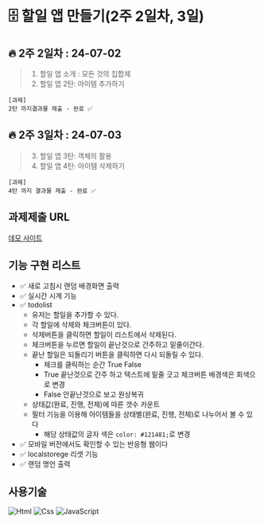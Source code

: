 # 🗄️ 할일 앱 만들기(2주 2일차, 3일)

🔥 2주 2일차 : 24-07-02
---
>1. 할일 앱 소개 : 모든 것의 집합체
>2. 할일 앱 2탄: 아이템 추가하기

```
[과제]
2탄 까지결과물 제출 - 완료 ✅
```
🔥 2주 3일차 : 24-07-03
---
>3. 할일 앱 3탄: 객체의 활용
>4. 할일 앱 4탄: 아이템 삭제하기
```
[과제]
4탄 까지 결과물 제출 - 완료 ✅
```


과제제출 URL
---
[데모 사이트](https://clever-belekoy-f2d777.netlify.app/)


기능 구현 리스트
---
- ✅ 새로 고침시 랜덤 배경화면 출력
- ✅ 실시간 시계 기능
- ✅ todolist
  * 유저는 할일을 추가할 수 있다.
  * 각 할일에 삭제와 체크버튼이 있다.
  * 삭제버튼을 클릭하면 할일이 리스트에서 삭제된다.
  * 체크버튼을 누르면 할일이 끝난것으로 간주하고 밑줄이간다.
  * 끝난 할일은 되돌리기 버튼을 클릭하면 다시 되돌릴 수 있다.
    * 체크를 클릭하는 순간 True False
    * True 끝난것으로 간주 하고 텍스트에 밑줄 긋고 체크버튼 배경색은 회색으로 변경
    * False 안끝난것으로 보고 원상복귀
  * 상태값(완료, 진행, 전체)에 따른 갯수 카운트
  * 필터 기능을 이용해 아이템들을 상태별(완료, 진행, 전체)로 나누어서 볼 수 있다
    * 해당 상태값의 글자 색은 `color: #121481;`로 변경
- ✅ 모바일 버전에서도 확인할 수 있는 반응형 웹이다 
- ✅ localstorege 리셋 기능
- ✅ 랜덤 명언 출력


사용기술
---
<img alt="Html" src ="https://img.shields.io/badge/HTML5-E34F26.svg?&style=for-the-badge&logo=HTML5&logoColor=white"/> <img alt="Css" src ="https://img.shields.io/badge/CSS3-1572B6.svg?&style=for-the-badge&logo=CSS3&logoColor=white"/> <img alt="JavaScript" src ="https://img.shields.io/badge/JavaScriipt-F7DF1E.svg?&style=for-the-badge&logo=JavaScript&logoColor=black"/> 
